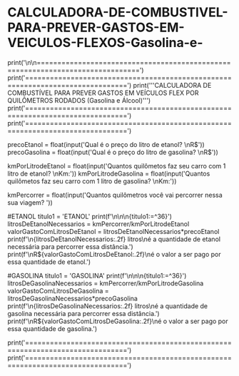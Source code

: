 # CALCULADORA-DE-COMBUSTIVEL-PARA-PREVER-GASTOS-EM-VEICULOS-FLEXOS-Gasolina-e-

print('\n\n===============================================================================')
print('===============================================================================')
print('''CALCULADORA DE COMBUSTÍVEL
PARA PREVER GASTOS EM VEÍCULOS FLEX POR QUILÔMETROS RODADOS (Gasolina e Álcool)''')
print('===============================================================================')
print('===============================================================================')

precoEtanol = float(input('Qual é o preço do litro de etanol? \nR$'))
precoGasolina = float(input('Qual é o preço do litro de gasolina? \nR$'))

kmPorLitrodeEtanol = float(input('Quantos quilômetos faz seu carro com 1 litro de etanol? \nKm:'))
kmPorLitrodeGasolina = float(input('Quantos quilômetos faz seu carro com 1 litro de gasolina? \nKm:'))

kmPercorrer = float(input('Quantos quilômetros você vai percorrer nessa sua viagem? '))

#ETANOL
titulo1 = 'ETANOL'
print(f'\n\n\n{titulo1:=^36}')
litrosDeEtanolNecessarios = kmPercorrer/kmPorLitrodeEtanol
valorGastoComLitrosDeEtanol = litrosDeEtanolNecessarios*precoEtanol
print(f'\n{litrosDeEtanolNecessarios:.2f} litros\né a quantidade de etanol necessária para percorrer essa distância.')
print(f'\nR${valorGastoComLitrosDeEtanol:.2f}\né o valor a ser pago por essa quantidade de etanol.')


#GASOLINA
titulo1 = 'GASOLINA'
print(f'\n\n\n{titulo1:=^36}')
litrosDeGasolinaNecessarios = kmPercorrer/kmPorLitrodeGasolina
valorGastoComLitrosDeGasolina = litrosDeGasolinaNecessarios*precoGasolina
print(f'\n{litrosDeGasolinaNecessarios:.2f} litros\né a quantidade de gasolina necessária para percorrer essa distância.')
print(f'\nR${valorGastoComLitrosDeGasolina:.2f}\né o valor a ser pago por essa quantidade de gasolina.')

print('===============================================================================')
print('===============================================================================')
